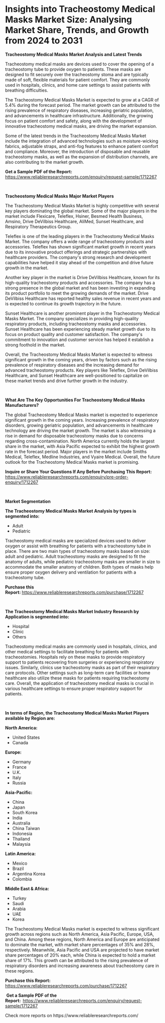 <p><h1>Insights into Tracheostomy Medical Masks Market Size: Analysing Market Share, Trends, and Growth from 2024 to 2031</h1></p><p><strong>Tracheostomy Medical Masks Market Analysis and Latest Trends</strong></p>
<p><p>Tracheostomy medical masks are devices used to cover the opening of a tracheostomy tube to provide oxygen to patients. These masks are designed to fit securely over the tracheostomy stoma and are typically made of soft, flexible materials for patient comfort. They are commonly used in hospitals, clinics, and home care settings to assist patients with breathing difficulties.</p><p>The Tracheostomy Medical Masks Market is expected to grow at a CAGR of 5.4% during the forecast period. The market growth can be attributed to the rising prevalence of respiratory diseases, increasing geriatric population, and advancements in healthcare infrastructure. Additionally, the growing focus on patient comfort and safety, along with the development of innovative tracheostomy medical masks, are driving the market expansion.</p><p>Some of the latest trends in the Tracheostomy Medical Masks Market include the integration of advanced technologies such as moisture-wicking fabrics, adjustable straps, and anti-fog features to enhance patient comfort and compliance. Moreover, the introduction of disposable and reusable tracheostomy masks, as well as the expansion of distribution channels, are also contributing to the market growth.</p></p>
<p><strong>Get a Sample PDF of the Report:&nbsp;</strong> <a href="https://www.reliableresearchreports.com/enquiry/request-sample/1712267">https://www.reliableresearchreports.com/enquiry/request-sample/1712267</a></p>
<p>&nbsp;</p>
<p><strong>Tracheostomy Medical Masks Major Market Players</strong></p>
<p><p>The Tracheostomy Medical Masks Market is highly competitive with several key players dominating the global market. Some of the major players in the market include Flexicare, Teleflex, Hsiner, Besmed Health Business, Amsino, Drive DeVilbiss Healthcare, AliMed, Sunset Healthcare, and Respiratory Therapeutics Group.</p><p>Teleflex is one of the leading players in the Tracheostomy Medical Masks Market. The company offers a wide range of tracheostomy products and accessories. Teleflex has shown significant market growth in recent years due to its innovative product offerings and strategic partnerships with healthcare providers. The company's strong research and development capabilities have helped it stay ahead of the competition and drive future growth in the market.</p><p>Another key player in the market is Drive DeVilbiss Healthcare, known for its high-quality tracheostomy products and accessories. The company has a strong presence in the global market and has been investing in expanding its product portfolio to meet the growing demands of the market. Drive DeVilbiss Healthcare has reported healthy sales revenue in recent years and is expected to continue its growth trajectory in the future.</p><p>Sunset Healthcare is another prominent player in the Tracheostomy Medical Masks Market. The company specializes in providing high-quality respiratory products, including tracheostomy masks and accessories. Sunset Healthcare has been experiencing steady market growth due to its focus on product quality and customer satisfaction. The company's commitment to innovation and customer service has helped it establish a strong foothold in the market.</p><p>Overall, the Tracheostomy Medical Masks Market is expected to witness significant growth in the coming years, driven by factors such as the rising prevalence of respiratory diseases and the increasing demand for advanced tracheostomy products. Key players like Teleflex, Drive DeVilbiss Healthcare, and Sunset Healthcare are well-positioned to capitalize on these market trends and drive further growth in the industry.</p></p>
<p>&nbsp;</p>
<p><strong>What Are The Key Opportunities For Tracheostomy Medical Masks Manufacturers?</strong></p>
<p><p>The global Tracheostomy Medical Masks market is expected to experience significant growth in the coming years. Increasing prevalence of respiratory disorders, growing geriatric population, and advancements in healthcare technology are driving the market growth. The market is also witnessing a rise in demand for disposable tracheostomy masks due to concerns regarding cross-contamination. North America currently holds the largest share in the market, with Asia Pacific expected to exhibit the highest growth rate in the forecast period. Major players in the market include Smiths Medical, Teleflex, Medline Industries, and Vyaire Medical. Overall, the future outlook for the Tracheostomy Medical Masks market is promising.</p></p>
<p><strong>Inquire or Share Your Questions If Any Before Purchasing This Report:</strong> <a href="https://www.reliableresearchreports.com/enquiry/pre-order-enquiry/1712267">https://www.reliableresearchreports.com/enquiry/pre-order-enquiry/1712267</a></p>
<p>&nbsp;</p>
<p><strong>Market Segmentation</strong></p>
<p><strong>The Tracheostomy Medical Masks Market Analysis by types is segmented into:</strong></p>
<p><ul><li>Adult</li><li>Pediatric</li></ul></p>
<p><p>Tracheostomy medical masks are specialized devices used to deliver oxygen or assist with breathing for patients with a tracheostomy tube in place. There are two main types of tracheostomy masks based on size: adult and pediatric. Adult tracheostomy masks are designed to fit the anatomy of adults, while pediatric tracheostomy masks are smaller in size to accommodate the smaller anatomy of children. Both types of masks help ensure proper oxygen delivery and ventilation for patients with a tracheostomy tube.</p></p>
<p><strong>Purchase this Report:&nbsp;</strong><a href="https://www.reliableresearchreports.com/purchase/1712267">https://www.reliableresearchreports.com/purchase/1712267</a></p>
<p>&nbsp;</p>
<p><strong>The Tracheostomy Medical Masks Market Industry Research by Application is segmented into:</strong></p>
<p><ul><li>Hospital</li><li>Clinic</li><li>Others</li></ul></p>
<p><p>Tracheostomy medical masks are commonly used in hospitals, clinics, and other medical settings to facilitate breathing for patients with tracheostomies. Hospitals rely on these masks to provide respiratory support to patients recovering from surgeries or experiencing respiratory issues. Similarly, clinics use tracheostomy masks as part of their respiratory care protocols. Other settings such as long-term care facilities or home healthcare also utilize these masks for patients requiring tracheostomy care. Overall, the application of tracheostomy medical masks is crucial in various healthcare settings to ensure proper respiratory support for patients.</p></p>
<p>&nbsp;</p>
<p><strong>In terms of Region, the Tracheostomy Medical Masks Market Players available by Region are:</strong></p>
<p>
    <p> <strong> North America: </strong>
        <ul>
            <li>United States</li>
            <li>Canada</li>
        </ul>
        </p> 
    <p> <strong> Europe: </strong>
        <ul>
            <li>Germany</li>
            <li>France</li>
            <li>U.K.</li>
            <li>Italy</li>
            <li>Russia</li>
        </ul>
        </p> 
    <p> <strong> Asia-Pacific: </strong>
        <ul>
            <li>China</li>
            <li>Japan</li>
            <li>South Korea</li>
            <li>India</li>
            <li>Australia</li>
            <li>China Taiwan</li>
            <li>Indonesia</li>
            <li>Thailand</li>
            <li>Malaysia</li>
        </ul>
        </p> 
    <p> <strong> Latin America: </strong>
        <ul>
            <li>Mexico</li>
            <li>Brazil</li>
            <li>Argentina Korea</li>
            <li>Colombia</li>
        </ul>
        </p> 
    <p> <strong> Middle East & Africa: </strong>
        <ul>
            <li>Turkey</li>
            <li>Saudi</li>
            <li>Arabia</li>
            <li>UAE</li>
            <li>Korea</li>
        </ul>
    </p>
    </p>
<p><p>The Tracheostomy Medical Masks market is expected to witness significant growth across regions such as North America, Asia Pacific, Europe, USA, and China. Among these regions, North America and Europe are anticipated to dominate the market, with market share percentages of 35% and 28%, respectively. Meanwhile, Asia Pacific and USA are projected to have market share percentages of 20% each, while China is expected to hold a market share of 17%. This growth can be attributed to the rising prevalence of respiratory disorders and increasing awareness about tracheostomy care in these regions.</p></p>
<p><strong>Purchase this Report: </strong><a href="https://www.reliableresearchreports.com/purchase/1712267">https://www.reliableresearchreports.com/purchase/1712267</a></p>
<p>&nbsp;<strong>Get a Sample PDF of the Report:&nbsp;&nbsp;</strong><a href="https://www.reliableresearchreports.com/enquiry/request-sample/1712267">https://www.reliableresearchreports.com/enquiry/request-sample/1712267</a></p>
<p><strong></strong></p>
<p>Check more reports on https://www.reliableresearchreports.com/</p>